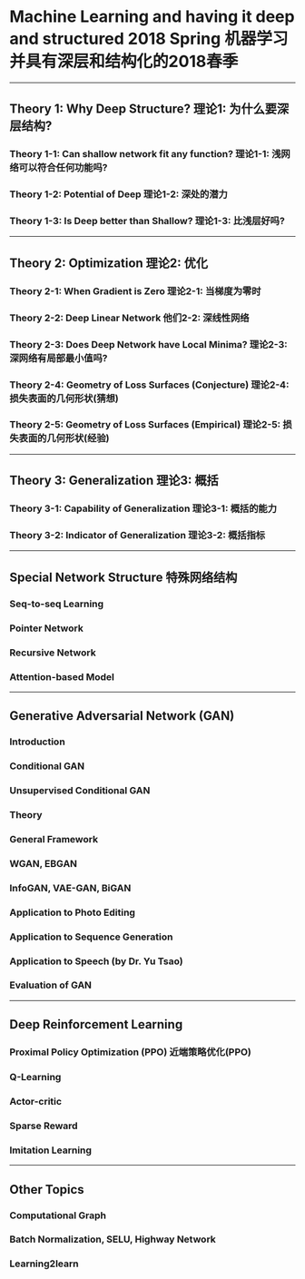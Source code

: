 # Machine Learning and having it deep and structured 2018 Spring  机器学习并具有深层和结构化的2018春季

---

## Theory 1: Why Deep Structure?  理论1: 为什么要深层结构?

### Theory 1-1: Can shallow network fit any function?  理论1-1: 浅网络可以符合任何功能吗?

### Theory 1-2: Potential of Deep  理论1-2: 深处的潜力

### Theory 1-3: Is Deep better than Shallow?  理论1-3: 比浅层好吗?

---

## Theory 2: Optimization  理论2: 优化

### Theory 2-1: When Gradient is Zero  理论2-1: 当梯度为零时

### Theory 2-2: Deep Linear Network  他们2-2: 深线性网络

### Theory 2-3: Does Deep Network have Local Minima?  理论2-3: 深网络有局部最小值吗?

### Theory 2-4: Geometry of Loss Surfaces (Conjecture)  理论2-4: 损失表面的几何形状(猜想)

### Theory 2-5: Geometry of Loss Surfaces (Empirical)  理论2-5: 损失表面的几何形状(经验)

---

## Theory 3: Generalization  理论3: 概括

### Theory 3-1: Capability of Generalization  理论3-1: 概括的能力

### Theory 3-2: Indicator of Generalization  理论3-2: 概括指标

---

## Special Network Structure  特殊网络结构

### Seq-to-seq Learning

### Pointer Network

### Recursive Network

### Attention-based Model

---

## Generative Adversarial Network (GAN)

### Introduction

### Conditional GAN

### Unsupervised Conditional GAN

### Theory

### General Framework

### WGAN, EBGAN

### InfoGAN, VAE-GAN, BiGAN

### Application to Photo Editing

### Application to Sequence Generation

### Application to Speech (by Dr. Yu Tsao)

### Evaluation of GAN

---

## Deep Reinforcement Learning

### Proximal Policy Optimization (PPO) 近端策略优化(PPO)

### Q-Learning

### Actor-critic

### Sparse Reward

### Imitation Learning

---

## Other Topics

### Computational Graph

### Batch Normalization, SELU, Highway Network

### Learning2learn
